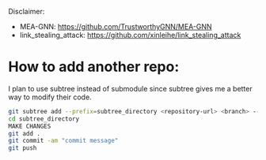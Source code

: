 Disclaimer:

- MEA-GNN: https://github.com/TrustworthyGNN/MEA-GNN
- link_stealing_attack: https://github.com/xinleihe/link_stealing_attack

# How to add another repo:

I plan to use subtree instead of submodule since subtree gives me a better way to modify their code.

```bash
git subtree add --prefix=subtree_directory <repository-url> <branch> --squash
cd subtree_directory
MAKE CHANGES
git add .
git commit -am "commit message"
git push
```
